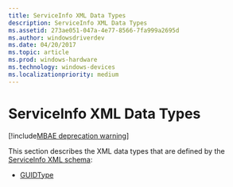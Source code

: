 ```yaml
---
title: ServiceInfo XML Data Types
description: ServiceInfo XML Data Types
ms.assetid: 273ae051-047a-4e77-8566-7fa999a2695d
ms.author: windowsdriverdev
ms.date: 04/20/2017
ms.topic: article
ms.prod: windows-hardware
ms.technology: windows-devices
ms.localizationpriority: medium
---
```


# ServiceInfo XML Data Types

[!include[MBAE deprecation warning](mbae-deprecation-warning.md)]

This section describes the XML data types that are defined by the [ServiceInfo XML schema](serviceinfo-xml-schema.md):

-   [GUIDType](guidtype-serviceinfo.md)

 

 





